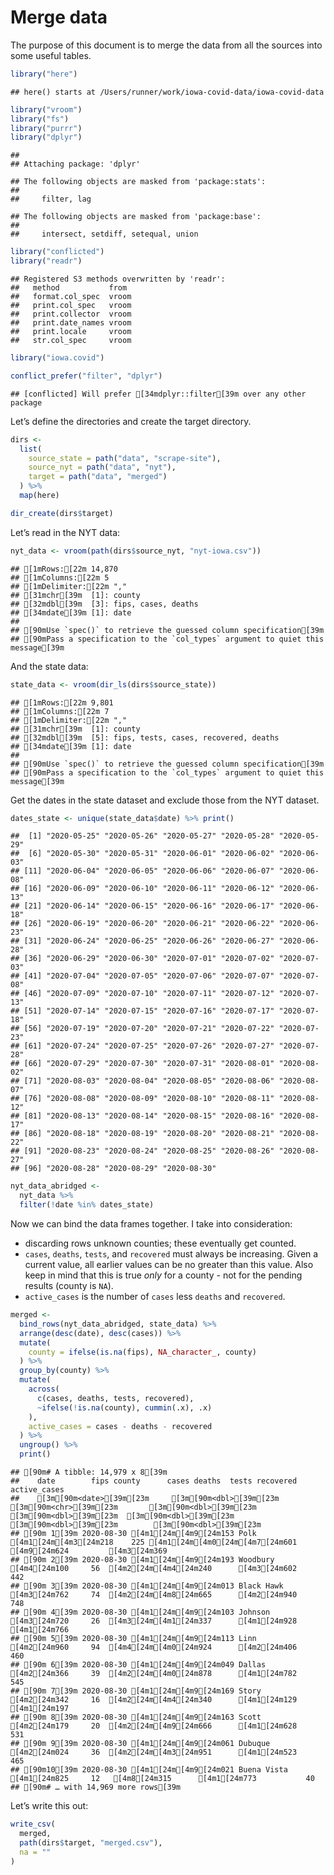 Merge data
================

The purpose of this document is to merge the data from all the sources
into some useful tables.

``` r
library("here")
```

    ## here() starts at /Users/runner/work/iowa-covid-data/iowa-covid-data

``` r
library("vroom")
library("fs")
library("purrr")
library("dplyr")
```

    ## 
    ## Attaching package: 'dplyr'

    ## The following objects are masked from 'package:stats':
    ## 
    ##     filter, lag

    ## The following objects are masked from 'package:base':
    ## 
    ##     intersect, setdiff, setequal, union

``` r
library("conflicted")
library("readr")
```

    ## Registered S3 methods overwritten by 'readr':
    ##   method           from 
    ##   format.col_spec  vroom
    ##   print.col_spec   vroom
    ##   print.collector  vroom
    ##   print.date_names vroom
    ##   print.locale     vroom
    ##   str.col_spec     vroom

``` r
library("iowa.covid")

conflict_prefer("filter", "dplyr")
```

    ## [conflicted] Will prefer [34mdplyr::filter[39m over any other package

Let’s define the directories and create the target directory.

``` r
dirs <- 
  list(
    source_state = path("data", "scrape-site"),
    source_nyt = path("data", "nyt"),
    target = path("data", "merged")  
  ) %>%
  map(here)

dir_create(dirs$target)
```

Let’s read in the NYT data:

``` r
nyt_data <- vroom(path(dirs$source_nyt, "nyt-iowa.csv"))
```

    ## [1mRows:[22m 14,870
    ## [1mColumns:[22m 5
    ## [1mDelimiter:[22m ","
    ## [31mchr[39m  [1]: county
    ## [32mdbl[39m  [3]: fips, cases, deaths
    ## [34mdate[39m [1]: date
    ## 
    ## [90mUse `spec()` to retrieve the guessed column specification[39m
    ## [90mPass a specification to the `col_types` argument to quiet this message[39m

And the state data:

``` r
state_data <- vroom(dir_ls(dirs$source_state))
```

    ## [1mRows:[22m 9,801
    ## [1mColumns:[22m 7
    ## [1mDelimiter:[22m ","
    ## [31mchr[39m  [1]: county
    ## [32mdbl[39m  [5]: fips, tests, cases, recovered, deaths
    ## [34mdate[39m [1]: date
    ## 
    ## [90mUse `spec()` to retrieve the guessed column specification[39m
    ## [90mPass a specification to the `col_types` argument to quiet this message[39m

Get the dates in the state dataset and exclude those from the NYT
dataset.

``` r
dates_state <- unique(state_data$date) %>% print() 
```

    ##  [1] "2020-05-25" "2020-05-26" "2020-05-27" "2020-05-28" "2020-05-29"
    ##  [6] "2020-05-30" "2020-05-31" "2020-06-01" "2020-06-02" "2020-06-03"
    ## [11] "2020-06-04" "2020-06-05" "2020-06-06" "2020-06-07" "2020-06-08"
    ## [16] "2020-06-09" "2020-06-10" "2020-06-11" "2020-06-12" "2020-06-13"
    ## [21] "2020-06-14" "2020-06-15" "2020-06-16" "2020-06-17" "2020-06-18"
    ## [26] "2020-06-19" "2020-06-20" "2020-06-21" "2020-06-22" "2020-06-23"
    ## [31] "2020-06-24" "2020-06-25" "2020-06-26" "2020-06-27" "2020-06-28"
    ## [36] "2020-06-29" "2020-06-30" "2020-07-01" "2020-07-02" "2020-07-03"
    ## [41] "2020-07-04" "2020-07-05" "2020-07-06" "2020-07-07" "2020-07-08"
    ## [46] "2020-07-09" "2020-07-10" "2020-07-11" "2020-07-12" "2020-07-13"
    ## [51] "2020-07-14" "2020-07-15" "2020-07-16" "2020-07-17" "2020-07-18"
    ## [56] "2020-07-19" "2020-07-20" "2020-07-21" "2020-07-22" "2020-07-23"
    ## [61] "2020-07-24" "2020-07-25" "2020-07-26" "2020-07-27" "2020-07-28"
    ## [66] "2020-07-29" "2020-07-30" "2020-07-31" "2020-08-01" "2020-08-02"
    ## [71] "2020-08-03" "2020-08-04" "2020-08-05" "2020-08-06" "2020-08-07"
    ## [76] "2020-08-08" "2020-08-09" "2020-08-10" "2020-08-11" "2020-08-12"
    ## [81] "2020-08-13" "2020-08-14" "2020-08-15" "2020-08-16" "2020-08-17"
    ## [86] "2020-08-18" "2020-08-19" "2020-08-20" "2020-08-21" "2020-08-22"
    ## [91] "2020-08-23" "2020-08-24" "2020-08-25" "2020-08-26" "2020-08-27"
    ## [96] "2020-08-28" "2020-08-29" "2020-08-30"

``` r
nyt_data_abridged <- 
  nyt_data %>%
  filter(!date %in% dates_state)
```

Now we can bind the data frames together. I take into consideration:

  - discarding rows unknown counties; these eventually get counted.
  - `cases`, `deaths`, `tests`, and `recovered` must always be
    increasing. Given a current value, all earlier values can be no
    greater than this value. Also keep in mind that this is true *only*
    for a county - not for the pending results (county is `NA`).
  - `active_cases` is the number of `cases` less `deaths` and
    `recovered`.

<!-- end list -->

``` r
merged <- 
  bind_rows(nyt_data_abridged, state_data) %>%
  arrange(desc(date), desc(cases)) %>%
  mutate(
    county = ifelse(is.na(fips), NA_character_, county)
  ) %>%
  group_by(county) %>%
  mutate(
    across(
      c(cases, deaths, tests, recovered),
      ~ifelse(!is.na(county), cummin(.x), .x)
    ),
    active_cases = cases - deaths - recovered
  ) %>%
  ungroup() %>%
  print()
```

    ## [90m# A tibble: 14,979 x 8[39m
    ##    date        fips county      cases deaths  tests recovered active_cases
    ##    [3m[90m<date>[39m[23m     [3m[90m<dbl>[39m[23m [3m[90m<chr>[39m[23m       [3m[90m<dbl>[39m[23m  [3m[90m<dbl>[39m[23m  [3m[90m<dbl>[39m[23m     [3m[90m<dbl>[39m[23m        [3m[90m<dbl>[39m[23m
    ## [90m 1[39m 2020-08-30 [4m1[24m[4m9[24m153 Polk        [4m1[24m[4m3[24m218    225 [4m1[24m[4m0[24m[4m7[24m601      [4m9[24m624         [4m3[24m369
    ## [90m 2[39m 2020-08-30 [4m1[24m[4m9[24m193 Woodbury     [4m4[24m100     56  [4m2[24m[4m4[24m240      [4m3[24m602          442
    ## [90m 3[39m 2020-08-30 [4m1[24m[4m9[24m013 Black Hawk   [4m3[24m762     74  [4m2[24m[4m8[24m665      [4m2[24m940          748
    ## [90m 4[39m 2020-08-30 [4m1[24m[4m9[24m103 Johnson      [4m3[24m720     26  [4m3[24m[4m1[24m337      [4m1[24m928         [4m1[24m766
    ## [90m 5[39m 2020-08-30 [4m1[24m[4m9[24m113 Linn         [4m2[24m960     94  [4m4[24m[4m0[24m924      [4m2[24m406          460
    ## [90m 6[39m 2020-08-30 [4m1[24m[4m9[24m049 Dallas       [4m2[24m366     39  [4m2[24m[4m0[24m878      [4m1[24m782          545
    ## [90m 7[39m 2020-08-30 [4m1[24m[4m9[24m169 Story        [4m2[24m342     16  [4m2[24m[4m4[24m340      [4m1[24m129         [4m1[24m197
    ## [90m 8[39m 2020-08-30 [4m1[24m[4m9[24m163 Scott        [4m2[24m179     20  [4m2[24m[4m9[24m666      [4m1[24m628          531
    ## [90m 9[39m 2020-08-30 [4m1[24m[4m9[24m061 Dubuque      [4m2[24m024     36  [4m2[24m[4m3[24m951      [4m1[24m523          465
    ## [90m10[39m 2020-08-30 [4m1[24m[4m9[24m021 Buena Vista  [4m1[24m825     12   [4m8[24m315      [4m1[24m773           40
    ## [90m# … with 14,969 more rows[39m

Let’s write this out:

``` r
write_csv(
  merged,
  path(dirs$target, "merged.csv"),
  na = ""
)
```
